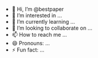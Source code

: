 - 👋 Hi, I’m @bestpaper
- 👀 I’m interested in ...
- 🌱 I’m currently learning ...
- 💞️ I’m looking to collaborate on ...
- 📫 How to reach me ...
- 😄 Pronouns: ...
- ⚡ Fun fact: ...

<!---
bestpaper/bestpaper is a ✨ special ✨ repository because its `README.md` (this file) appears on your GitHub profile.
You can click the Preview link to take a look at your changes.
--->
